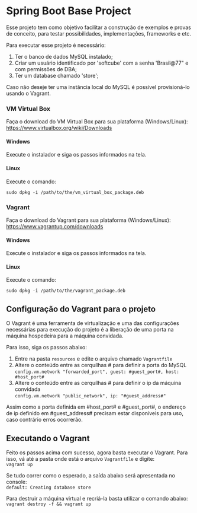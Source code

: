 # Spring Boot Base Project

Esse projeto tem como objetivo facilitar a construção de exemplos e provas de conceito, para testar possibilidades, implementações, frameworks e etc.

Para executar esse projeto é necessário:

1. Ter o banco de dados MySQL instalado;
2. Criar um usuário identificado por 'softcube' com a senha 'Brasil@77" e com permissões de DBA;
3. Ter um database chamado 'store';

Caso não deseje ter uma instância local do MySQL é possível provisioná-lo usando o Vagrant.

### VM Virtual Box

Faça o download do VM Virtual Box para sua plataforma (Windows/Linux): https://www.virtualbox.org/wiki/Downloads

#### Windows
Execute o instalador e siga os passos informados na tela.

#### Linux 
Execute o comando:

`sudo dpkg -i /path/to/the/vm_virtual_box_package.deb`

### Vagrant
Faça o download do Vagrant para sua plataforma (Windows/Linux): https://www.vagrantup.com/downloads

#### Windows

Execute o instalador e siga os passos informados na tela.

#### Linux

Execute o comando:

`sudo dpkg -i /path/to/the/vagrant_package.deb`

## Configuração do Vagrant para o projeto
O Vagrant é uma ferramenta de virtualização e uma das configurações necessárias para execução do projeto é a liberação de uma porta
na máquina hospedeira para a máquina convidada. 

Para isso, siga os passos abaixo: 
1. Entre na pasta `resources` e edite o arquivo chamado `Vagrantfile`
2. Altere o conteúdo entre as cerquílhas # para definir a porta do MySQL    
`config.vm.network "forwarded_port", guest: #guest_port#, host: #host_port#`
3. Altere o conteúdo entre as cerquílhas # para definir o ip da máquina convidada   
`config.vm.network "public_network", ip: "#guest_address#"`

Assim como a porta definida em #host_port# e #guest_port#, o endereço de ip definido em #guest_address# precisam estar disponíveis para uso, caso contrário erros ocorrerão.

## Executando o Vagrant
Feito os passos acima com sucesso, agora basta executar o Vagrant. Para isso, vá até a pasta onde está o arquivo `Vagrantfile` e digite:    
`vagrant up`

Se tudo correr como o esperado, a saída abaixo será apresentada no console:     
`default: Creating database store`

Para destruir a máquina virtual e recriá-la basta utilizar o comando abaixo:    
`vagrant destroy -f && vagrant up`